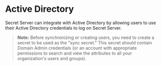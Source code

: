 [title]: # (Active Directory)
[tags]: # (Active Directory)
[priority]: # (1000)

# Active Directory

Secret Server can integrate with Active Directory by allowing users to use  their Active Directory credentials to log on Secret Server.

> **Note:** Before synchronizing or creating users, you need to create a secret to be used as the "sync secret." This secret should contain Domain Admin credentials (or an account with appropriate permissions to search and view the attributes to all your organization's users and groups).
